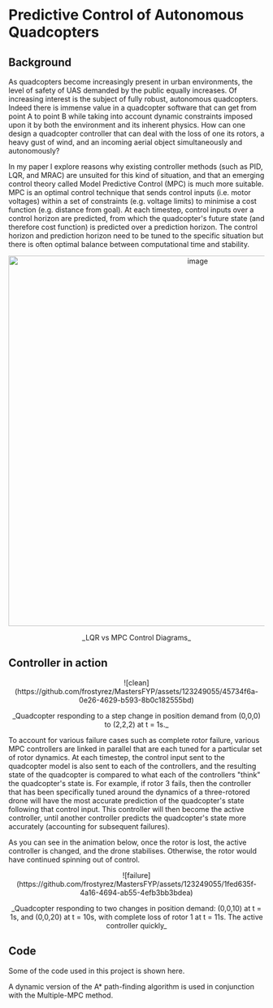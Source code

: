 # Predictive Control of Autonomous Quadcopters

## Background

As quadcopters become increasingly present in urban environments, the level of safety of UAS demanded by the public equally increases. Of increasing interest is the subject of fully robust, autonomous quadcopters. Indeed there is immense value in a quadcopter software that can get from point A to point B while taking into account dynamic constraints imposed upon it by both the environment and its inherent physics. How can one design a quadcopter controller that can deal with the loss of one its rotors, a heavy gust of wind, and an incoming aerial object simultaneously and autonomously?

In my paper I explore reasons why existing controller methods (such as PID, LQR, and MRAC) are unsuited for this kind of situation, and that an emerging control theory called Model Predictive Control (MPC) is much more suitable. MPC is an optimal control technique that sends control inputs (i.e. motor voltages) within a set of constraints (e.g. voltage limits) to minimise a cost function (e.g. distance from goal). At each timestep, control inputs over a control horizon are predicted, from which the quadcopter's future state (and therefore cost function) is predicted over a prediction horizon. The control horizon and prediction horizon need to be tuned to the specific situation but there is often optimal balance between computational time and stability.
<p align="center">
<img width="729" alt="image" src="https://github.com/frostyrez/MastersFYP/assets/123249055/1c85eac2-a308-4106-8079-ae44ee79a3ee">
</p>
<p align="center">
_LQR vs MPC Control Diagrams_
</p>

## Controller in action



<p align="center">
![clean](https://github.com/frostyrez/MastersFYP/assets/123249055/45734f6a-0e26-4629-b593-8b0c182555bd)
</p>
<p align="center">
_Quadcopter responding to a step change in position demand from (0,0,0) to (2,2,2) at t = 1s._
</p>
To account for various failure cases such as complete rotor failure, various MPC controllers are linked in parallel that are each tuned for a particular set of rotor dynamics. At each timestep, the control input sent to the quadcopter model is also sent to each of the controllers, and the resulting state of the quadcopter is compared to what each of the controllers "think" the quadcopter's state is. For example, if rotor 3 fails, then the controller that has been specifically tuned around the dynamics of a three-rotored drone will have the most accurate prediction of the quadcopter's state following that control input. This controller will then become the active controller, until another controller predicts the quadcopter's state more accurately (accounting for subsequent failures).

As you can see in the animation below, once the rotor is lost, the active controller is changed, and the drone stabilises. Otherwise, the rotor would have continued spinning out of control.
<p align="center">
![failure](https://github.com/frostyrez/MastersFYP/assets/123249055/1fed635f-4a16-4694-ab55-4efb3bb3bdea)
</p>
<p align="center">
_Quadcopter responding to two changes in position demand: (0,0,10) at t = 1s, and (0,0,20) at t = 10s, with complete loss of rotor 1 at t = 11s. The active controller quickly_
</p>

## Code 

Some of the code used in this project is shown here.

A dynamic version of the A* path-finding algorithm is used in conjunction with the Multiple-MPC method.
